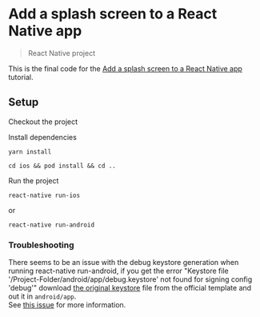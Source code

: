 # Add a splash screen to a React Native app
> React Native project

This is the final code for the [Add a splash screen to a React Native app]() tutorial.

## Setup
Checkout the project  

Install dependencies
```
yarn install
```
```
cd ios && pod install && cd ..
```

Run the project
```
react-native run-ios
```
or
```
react-native run-android
```

### Troubleshooting
There seems to be an issue with the debug keystore generation when running react-native run-android, if you get the error "Keystore file '/Project-Folder/android/app/debug.keystore' not found for signing config 'debug'"
download [the original keystore](https://raw.githubusercontent.com/facebook/react-native/master/template/android/app/debug.keystore) 
file from the official template and out it in `android/app`.  
See [this issue](https://github.com/facebook/react-native/issues/25629) for more information.
